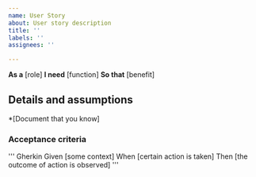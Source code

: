 ```yaml
---
name: User Story
about: User story description
title: ''
labels: ''
assignees: ''

---
```


**As a** [role]
**I need** [function]
**So that** [benefit] 

## Details and assumptions
*[Document that you know]

### Acceptance criteria
''' Gherkin
Given [some context]
When [certain action is taken]
Then [the outcome of action is observed]
'''
